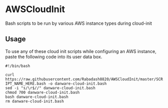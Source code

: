 # AWSCloudInit
Bash scripts to be run by various AWS instance types during cloud-init

## Usage
To use any of these cloud init scripts while configuring an AWS instance, paste the following code into its user data box.

`#!/bin/bash`  

`curl https://raw.githubusercontent.com/Rabadash8820/AWSCloudInit/master/SCRIPT_NAME_HERE.bash -o danware-cloud-init.bash`  
`sed -i "s/\r$//" danware-cloud-init.bash`  
`chmod 700 danware-cloud-init.bash`  
`bash danware-cloud-init.bash`  
`rm danware-cloud-init.bash`  
